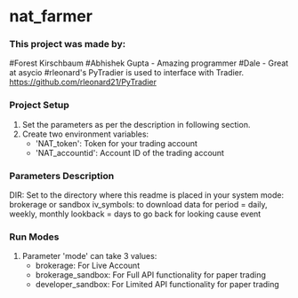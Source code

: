 # nat_farmer

### This project was made by:
   #Forest Kirschbaum
   #Abhishek Gupta - Amazing programmer
   #Dale - Great at asycio
   #rleonard's PyTradier is used to interface with Tradier. https://github.com/rleonard21/PyTradier

### Project Setup
1. Set the parameters as per the description in following section.
2. Create two environment variables:
    * 'NAT_token': Token for your trading account
    * 'NAT_accountid': Account ID of the trading account
  

### Parameters Description
DIR: Set to the directory where this readme is placed in your system
mode: brokerage or sandbox
iv_symbols: to download data for
period = daily, weekly, monthly
lookback = days to go back for looking cause event


### Run Modes
1. Parameter 'mode' can take 3 values:
    - brokerage: For Live Account
    - brokerage_sandbox: For Full API functionality for paper trading
    - developer_sandbox: For Limited API functionality for paper trading

